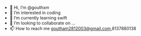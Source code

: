- 👋 Hi, I’m @gouthxm
- 👀 I’m interested in coding
- 🌱 I’m currently learning swift
- 💞️ I’m looking to collaborate on ...
- 📫 How to reach me goutham2812003@gmail.com,8137880138

<!---
gouthxm/gouthxm is a ✨ special ✨ repository because its `README.md` (this file) appears on your GitHub profile.
You can click the Preview link to take a look at your changes.
--->
